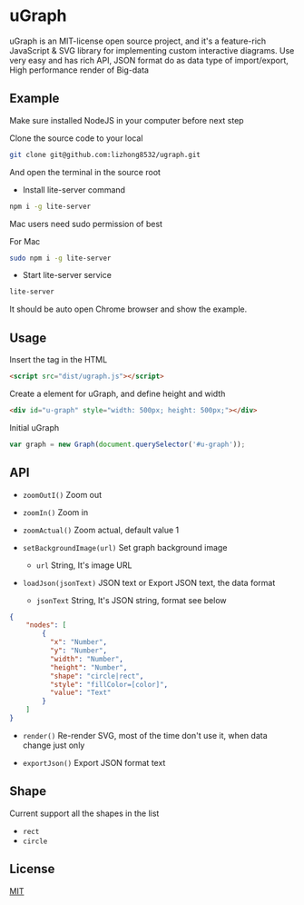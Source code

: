 # uGraph

uGraph is an MIT-license open source project, and it's a feature-rich JavaScript & SVG library for implementing custom
 interactive diagrams. Use very easy and has rich API, JSON format do as data type of import/export, 
 High performance render of Big-data

## Example
Make sure installed NodeJS in your computer before next step

Clone the source code to your local 

```bash
git clone git@github.com:lizhong8532/ugraph.git
```

And open the terminal in the source root

- Install lite-server command
```bash
npm i -g lite-server
```
Mac users need sudo permission of best

For Mac
```bash
sudo npm i -g lite-server 
```
- Start lite-server service
```bash
lite-server
```
It should be auto open Chrome browser and show the example.

## Usage
Insert the tag in the HTML
```html
<script src="dist/ugraph.js"></script>
```

Create a element for uGraph, and define height and width
```html
<div id="u-graph" style="width: 500px; height: 500px;"></div>
```

Initial uGraph
```javascript
var graph = new Graph(document.querySelector('#u-graph'));
```

## API

- `zoomOutI()` 
Zoom out
 
- `zoomIn()` 
Zoom in

- `zoomActual()` 
Zoom actual, default value 1

- `setBackgroundImage(url)`
Set graph background image
    - `url` String, It's image URL

- `loadJson(jsonText)`
JSON text or Export JSON text, the data format
    - `jsonText` String, It's JSON string, format see below
```json
{
    "nodes": [
        {
          "x": "Number",
          "y": "Number",
          "width": "Number",
          "height": "Number",
          "shape": "circle|rect",
          "style": "fillColor=[color]",
          "value": "Text"
        }
    ]
} 
```

- `render()` 
Re-render SVG, most of the time don't use it, when data change just only

- `exportJson()`
Export JSON format text

## Shape
Current support all the shapes in the list
- `rect` 
- `circle`

## License
[MIT](https://opensource.org/licenses/MIT)
